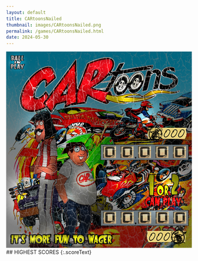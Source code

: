 ```yaml
---
layout: default
title: CARtoonsNailed
thumbnail: images/CARtoonsNailed.png
permalink: /games/CARtoonsNailed.html
date: 2024-05-30
---
```


<img src="../images/CARtoonsNailed.png" class="gameThumbnail img-fluid mx-auto align-middle">
## HIGHEST SCORES
{:.scoreText}

